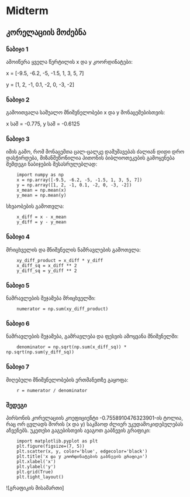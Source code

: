 # Midterm
## კორელაციის მოძებნა
### ნაბიჯი 1
ამოიწერა ყველა წერტილის x და y კოორდინატები:

x = [-9.5, -6.2, -5, -1.5, 1, 3, 5, 7]

y = [1, 2, -1, 0.1, -2, 0, -3, -2]

### ნაბიჯი 2
გამოითვალა საშუალო მნიშვნელობები x და y მონაცემებისთვის:

x საშ = -0.775, y საშ = -0.6125

### ნაბიჯი 3
იმის გამო, რომ მონაცემთა ცალ-ცალკე დამუშავებას ძალიან დიდი დრო დასჭირდება, მიზანშეწონილია პითონის ბიბლიოთეკების გამოყენება შემდეგი ნაბიჯების შესასრულებლად:

        import numpy as np
        x = np.array([-9.5, -6.2, -5, -1.5, 1, 3, 5, 7])
        y = np.array([1, 2, -1, 0.1, -2, 0, -3, -2])
        x_mean = np.mean(x)
        y_mean = np.mean(y)

სხვაობების გამოთვლა:

        x_diff = x - x_mean
        y_diff = y - y_mean

### ნაბიჯი 4
მრიცხველის და მნიშვნელის ნამრავლების გამოთვლა:

        xy_diff_product = x_diff * y_diff
        x_diff_sq = x_diff ** 2
        y_diff_sq = y_diff ** 2

### ნაბიჯი 5
ნამრავლების შეჯამება მრიცხველში:

        numerator = np.sum(xy_diff_product)

### ნაბიჯი 6
ნამრავლების შეჯამება, გამრავლება და ფესვის ამოყვანა მნიშვნელში:

        denominator = np.sqrt(np.sum(x_diff_sq)) * np.sqrt(np.sum(y_diff_sq))

### ნაბიჯი 7
მიღებული მნიშვნელობების ერთმანეთზე გაყოფა:

        r = numerator / denominator

### შედეგი
პირსონის კორელაციის კოეფიციენტი -0.7558910476323901-ის ტოლია, რაც ორ ცვლადს შორის (x და y) საკმაოდ ძლიერ უკუდამოკიდებულებას აჩვენებს. უკეთესი გაგებისთვის ავაგოთ გაბნევის გრაფიკი:

        import matplotlib.pyplot as plt
        plt.figure(figsize=(7, 5))
        plt.scatter(x, y, color='blue', edgecolor='black')
        plt.title('x და y კოორდინატების გაბნევის გრაფიკი')
        plt.xlabel('x')
        plt.ylabel('y')
        plt.grid(True)
        plt.tight_layout()

![გრაფიკის მისამართი]
